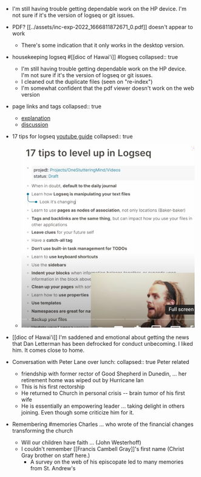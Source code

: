 
- I'm still having trouble getting dependable work on the HP device. I'm not sure if it's the version of logseq or git issues.
- PDF? [[../assets/inc-exp-2022_1666811872671_0.pdf]] doesn't appear to work
	- There's some indication that it only works in the desktop version.

- housekeeping logseq #[[dioc of Hawai'i]] #logseq
  collapsed:: true
	- I'm still having trouble getting dependable work on the HP device. I'm not sure if it's the version of logseq or git issues.
	- I cleaned out the duplicate files (seen on "re-index")
	- I'm somewhat confident that the pdf viewer doesn't work on the web version
- page links and tags
  collapsed:: true
	- [explanation](https://discuss.logseq.com/t/the-difference-between-page-links-tags-and-properties/8393)
	- [discussion](https://discuss.logseq.com/t/the-difference-between-page-links-tags-and-properties/8393/2)
- 17 tips for logseq [youtube guide](https://youtu.be/Fnxq3iITAJk)
  collapsed:: true
	- ![17-logseq-tips.png](../assets/17-logseq-tips_1666883289047_0.png)
- [[dioc of Hawai'i]] I'm saddened and emotional about getting the news that Dan Letterman has been defrocked for conduct unbecoming. I liked him. It comes close to home.
- Conversation with Peter Lane over lunch: 
  collapsed:: true
  Peter related
	- friendship with former rector of Good Shepherd in Dunedin, ... her retirement home was wiped out by Hurricane Ian
	- This is his first rectorship
	- He returned to Church in personal crisis -- brain tumor of his first wife
	- He is essentially an empowering leader ... taking delight in others joining. Even though some criticize him for it.
- Remembering #memories
  Charles ... who wrote of the financial changes transforming the church
	- Will our children have faith ... (John Westerhoff)
	- I couldn't remember [[Francis Cambell Gray]]'s first name (Christ Gray brother on staff here.)
		- A survey on the web of his episcopate led to many memories from St. Andrew's
